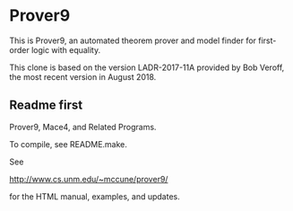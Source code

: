 # Prover9

This is Prover9, an automated theorem prover and model finder for
first-order logic with equality.

This clone is based on the version LADR-2017-11A provided by Bob Veroff, the
most recent version in August 2018.

## Readme first

Prover9, Mace4, and Related Programs.

To compile, see README.make.

See

   http://www.cs.unm.edu/~mccune/prover9/

for the HTML manual, examples, and updates.

